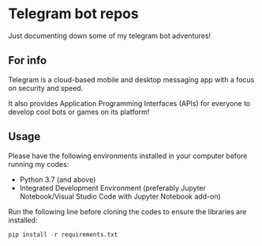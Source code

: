 # Telegram bot repos

Just documenting down some of my telegram bot adventures!

## For info

Telegram is a cloud-based mobile and desktop messaging app with a focus on security and speed. 

It also provides Application Programming Interfaces (APIs) for everyone to develop cool bots or games on its platform!


## Usage

Please have the following environments installed in your computer before running my codes:
- Python 3.7 (and above)
- Integrated Development Environment (preferably Jupyter Notebook/Visual Studio Code with Jupyter Notebook add-on)

Run the following line before cloning the codes to ensure the libraries are installed:
```python
pip install -r requirements.txt
```